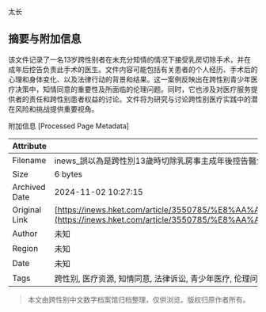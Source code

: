 太长

## 摘要与附加信息

<!-- tcd_abstract -->
该文件记录了一名13岁跨性别者在未充分知情的情况下接受乳房切除手术，并在成年后控告负责此手术的医生。文件内容可能包括有关患者的个人经历、手术后的心理和身体变化、以及法律行动的背景和结果。这一案例反映出在跨性别青少年医疗决策中，知情同意的重要性及所面临的伦理问题。同时，它也涉及对医疗服务提供者的责任和跨性别患者权益的讨论。文件将为研究与讨论跨性别医疗实践中的潜在风险和挑战提供重要视角。
<!-- tcd_abstract_end -->

附加信息 [Processed Page Metadata]

| Attribute       | Value                                  |
|-----------------|----------------------------------------|
| Filename        | inews_誤以為是跨性別13歲時切除乳房事主成年後控告醫生.md                             |
| Size            | 6 bytes                           |
| Archived Date   | 2024-11-02 10:27:15                             |
| Original Link   | [https://inews.hket.com/article/3550785/%E8%AA%A4%E4%BB%A5%E7%82%BA%E6%98%AF%E8%B7%A8%E6%80%A7%E5%88%A513%E6%AD%B2%E6%99%82%E5%88%87%E9%99%A4%E4%B9%B3%E6%88%BF%20%E4%BA%8B%E4%B8%BB%E6%88%90%E5%B9%B4%E5%BE%8C%E6%8E%A7%E5%91%8A%E9%86%AB%E7%94%9F](https://inews.hket.com/article/3550785/%E8%AA%A4%E4%BB%A5%E7%82%BA%E6%98%AF%E8%B7%A8%E6%80%A7%E5%88%A513%E6%AD%B2%E6%99%82%E5%88%87%E9%99%A4%E4%B9%B3%E6%88%BF%20%E4%BA%8B%E4%B8%BB%E6%88%90%E5%B9%B4%E5%BE%8C%E6%8E%A7%E5%91%8A%E9%86%AB%E7%94%9F)                       |
| Author          | 未知                               |
| Region          | 未知                               |
| Date            | 未知                                 |
| Tags            | 跨性别, 医疗资源, 知情同意, 法律诉讼, 青少年医疗, 伦理问题                                 |
>
> 本文由跨性别中文数字档案馆归档整理，仅供浏览。版权归原作者所有。
>